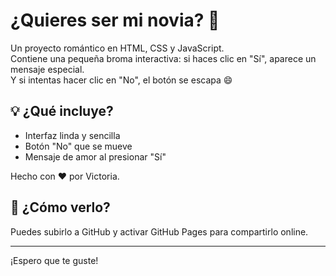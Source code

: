 
# ¿Quieres ser mi novia? 💖

Un proyecto romántico en HTML, CSS y JavaScript.  
Contiene una pequeña broma interactiva: si haces clic en "Sí", aparece un mensaje especial.  
Y si intentas hacer clic en "No", el botón se escapa 😄

## 💡 ¿Qué incluye?
- Interfaz linda y sencilla
- Botón "No" que se mueve
- Mensaje de amor al presionar "Sí"

Hecho con ❤️ por Victoria.

## 🧪 ¿Cómo verlo?
Puedes subirlo a GitHub y activar GitHub Pages para compartirlo online.

---

¡Espero que te guste!
